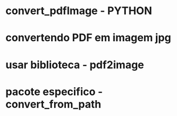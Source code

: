 # convert_pdfImage - PYTHON
# convertendo PDF em imagem jpg 
# usar biblioteca - pdf2image 
# pacote especifico - convert_from_path
